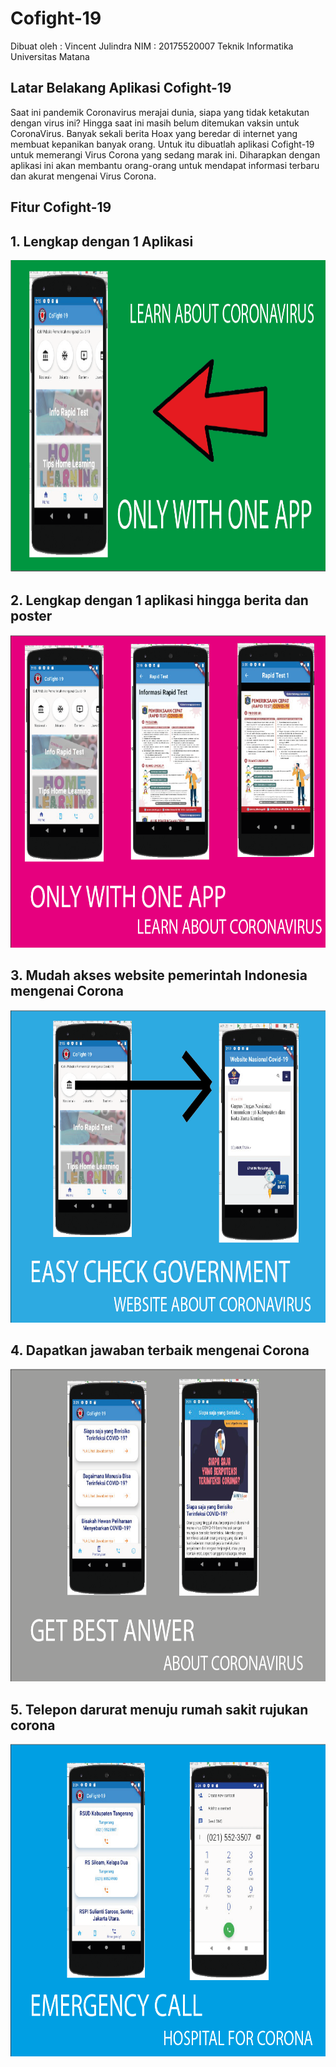 # Cofight-19


Dibuat oleh : Vincent Julindra
NIM : 20175520007
Teknik Informatika
Universitas Matana

## Latar Belakang Aplikasi Cofight-19
Saat ini pandemik Coronavirus merajai dunia, siapa yang tidak ketakutan dengan virus ini? Hingga saat ini masih belum ditemukan vaksin untuk CoronaVirus. Banyak sekali berita Hoax yang beredar di internet yang membuat kepanikan banyak orang. Untuk itu dibuatlah aplikasi Cofight-19 untuk memerangi Virus Corona yang sedang marak ini. Diharapkan dengan aplikasi ini akan membantu orang-orang untuk mendapat informasi terbaru dan akurat mengenai Virus Corona.

## Fitur Cofight-19
## 1. Lengkap dengan 1 Aplikasi
<img src="ss/1-01.png" height=500><br>
## 2. Lengkap dengan 1 aplikasi hingga berita dan poster 
<img src="ss/2-02.png" height=500><br>
## 3. Mudah akses website pemerintah Indonesia mengenai Corona
<img src="ss/3-02.png" height=500><br>
## 4. Dapatkan jawaban terbaik mengenai Corona
<img src="ss/4-02.png" height=500><br>
## 5. Telepon darurat menuju rumah sakit rujukan corona
<img src="ss/5-02.png" height=500><br>
